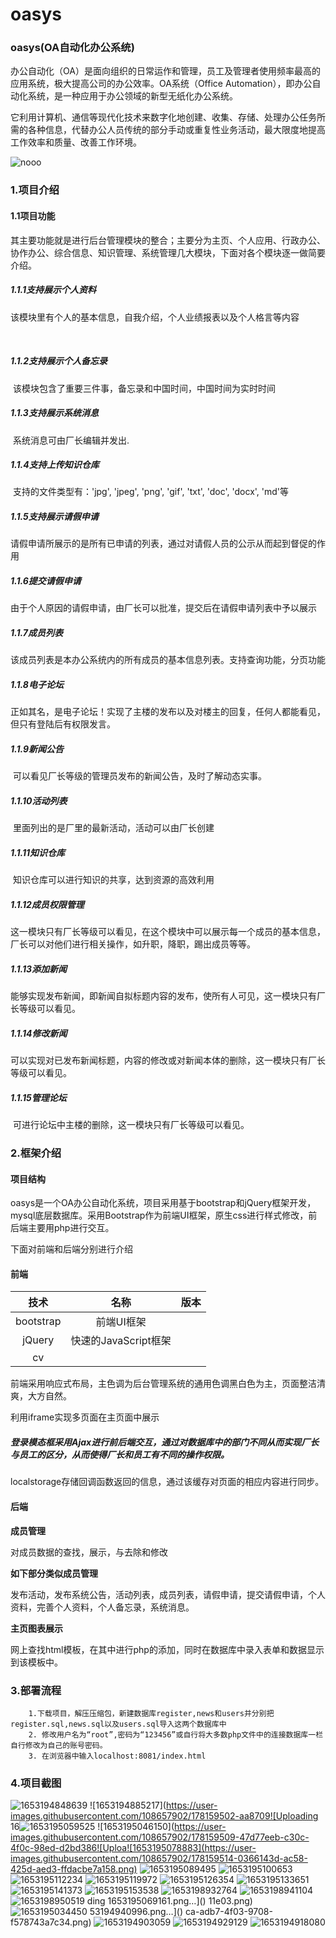 # oasys
### **oasys(OA自动化办公系统)**

​	办公自动化（OA）是面向组织的日常运作和管理，员工及管理者使用频率最高的应用系统，极大提高公司的办公效率。OA系统（Office Automation），即办公自动化系统，是一种应用于办公领域的新型无纸化办公系统。

​	它利用计算机、通信等现代化技术来数字化地创建、收集、存储、处理办公任务所需的各种信息，代替办公人员传统的部分手动或重复性业务活动，最大限度地提高工作效率和质量、改善工作环境。

![nooo](https://user-images.githubusercontent.com/108657902/178159468-8853ac72-5ab1-454c-b551-7eca3d4e84f1.jpg)

### 1.项目介绍

#### 	1.1项目功能

​		其主要功能就是进行后台管理模块的整合；主要分为主页、个人应用、行政办公、协作办公、综合信息、知识管理、系统管理几大模块，下面对各个模块逐一做简要介绍。

##### 		1.1.1支持展示个人资料

​			该模块里有个人的基本信息，自我介绍，个人业绩报表以及个人格言等内容

​             

##### 		1.1.2支持展示个人备忘录

​			该模块包含了重要三件事，备忘录和中国时间，中国时间为实时时间

##### 		1.1.3支持展示系统消息

​			系统消息可由厂长编辑并发出.

##### 		1.1.4支持上传知识仓库

​			支持的文件类型有：'jpg', 'jpeg', 'png', 'gif', 'txt', 'doc', 'docx', 'md'等

##### 		1.1.5支持展示请假申请

​			请假申请所展示的是所有已申请的列表，通过对请假人员的公示从而起到督促的作用

##### 		1.1.6提交请假申请

​			由于个人原因的请假申请，由厂长可以批准，提交后在请假申请列表中予以展示

##### 		1.1.7成员列表

​			该成员列表是本办公系统内的所有成员的基本信息列表。支持查询功能，分页功能

##### 		1.1.8电子论坛

​           正如其名，是电子论坛！实现了主楼的发布以及对楼主的回复，任何人都能看见，但只有登陆后有权限发言。

##### 		1.1.9新闻公告

​            可以看见厂长等级的管理员发布的新闻公告，及时了解动态实事。

##### 		1.1.10活动列表

​			里面列出的是厂里的最新活动，活动可以由厂长创建

##### 		1.1.11知识仓库

​	知识仓库可以进行知识的共享，达到资源的高效利用

##### 		1.1.12成员权限管理

​			这一模块只有厂长等级可以看见，在这个模块中可以展示每一个成员的基本信息，厂长可以对他们进行相关操作，如升职，降职，踢出成员等等。

##### 		1.1.13添加新闻

​			能够实现发布新闻，即新闻自拟标题内容的发布，使所有人可见，这一模块只有厂长等级可以看见。

##### 		1.1.14修改新闻

​			可以实现对已发布新闻标题，内容的修改或对新闻本体的删除，这一模块只有厂长等级可以看见。

##### 		1.1.15管理论坛

​			可进行论坛中主楼的删除，这一模块只有厂长等级可以看见。

### 2.框架介绍

#### 项目结构

oasys是一个OA办公自动化系统，项目采用基于bootstrap和jQuery框架开发，mysql底层数据库。采用Bootstrap作为前端UI框架，原生css进行样式修改，前后端主要用php进行交互。

下面对前端和后端分别进行介绍

#### 前端

|   技术    |         名称         | 版本 |
| :-------: | :------------------: | :--: |
| bootstrap |      前端UI框架      |      |
|  jQuery   | 快速的JavaScript框架 |      |
|    cv     |                      |      |

前端采用响应式布局，主色调为后台管理系统的通用色调黑白色为主，页面整洁清爽，大方自然。

利用iframe实现多页面在主页面中展示

##### 登录模态框采用Ajax进行前后端交互，通过对数据库中的部门不同从而实现厂长与员工的区分，从而使得厂长和员工有不同的操作权限。

localstorage存储回调函数返回的信息，通过该缓存对页面的相应内容进行同步。



#### 后端

**成员管理**

对成员数据的查找，展示，与去除和修改

**如下部分类似成员管理**

发布活动，发布系统公告，活动列表，成员列表，请假申请，提交请假申请，个人资料，完善个人资料，个人备忘录，系统消息。

**主页图表展示**

网上查找html模板，在其中进行php的添加，同时在数据库中录入表单和数据显示到该模板中。

### 3.部署流程

```
	1.下载项目，解压压缩包，新建数据库register,news和users并分别把register.sql,news.sql以及users.sql导入这两个数据库中
	2. 修改用户名为“root”,密码为“123456”或自行将大多数php文件中的连接数据库一栏自行修改为自己的账号密码。
	3. 在浏览器中输入localhost:8081/index.html
```
### 4.项目截图
![1653194848639](https://user-images.githubusercontent.com/108657902/178159500-c7ad5d67-3813-4d9e-9623-9ce898d1e4ce.png)
![1653194885217](https://user-images.githubusercontent.com/108657902/178159502-aa8709![Uploading 16![1653195059525](https://user-images.githubusercontent.com/108657902/178159510-57d39f00-b6f9-495b-a6a2-c2a3f44bdbd2.png)
![1653195046150](https://user-images.githubusercontent.com/108657902/178159509-47d77eeb-c30c-4f0c-98ed-d2bd386![Uploa![1653195078883](https://user-images.githubusercontent.com/108657902/178159514-0366143d-ac58-425d-aed3-ffdacbe7a158.png)
![1653195089495](https://user-images.githubusercontent.com/108657902/178159515-769d3c16-b588-49c6-b9f4-9bd2d3d7cf5c.png)
![1653195100653](https://user-images.githubusercontent.com/108657902/178159516-7a08ddbb-98af-41ca-b6e9-84252845d034.png)
![1653195112234](https://user-images.githubusercontent.com/108657902/178159518-cea7ca63-93e3-4213-8a46-219b49088525.png)
![1653195119972](https://user-images.githubusercontent.com/108657902/178159520-3674b753-a5a5-443a-94de-d6849ecee757.png)
![1653195126354](https://user-images.githubusercontent.com/108657902/178159521-3d741368-c8d7-4bfb-b286-0d7fbc04ec43.png)
![1653195133651](https://user-images.githubusercontent.com/108657902/178159522-e97ad041-70fd-457b-b0e2-5533c8de2e9e.png)
![1653195141373](https://user-images.githubusercontent.com/108657902/178159524-ce849f3f-ce54-44b4-b8e0-a90175320d4e.png)
![1653195153538](https://user-images.githubusercontent.com/108657902/178159525-cb7bdce3-2cf3-45b9-92ca-9811b060bd93.png)
![1653198932764](https://user-images.githubusercontent.com/108657902/178159527-ecf798b1-0f5f-43ea-a793-1001afab1445.png)
![1653198941104](https://user-images.githubusercontent.com/108657902/178159528-6dedf1a9-91d9-47ca-a3b2-90d27f11f32d.png)
![1653198950519](https://user-images.githubusercontent.com/108657902/178159530-20da70a7-0f16-4769-a5de-80269f2c8976.png)
ding 1653195069161.png…]()
11e03.png)
![1653195034450](https://user-images.githubusercontent.com/108657902/178159508-322800ad-14ba-414c-8a60-e0be64e3dd7a.png)
53194940996.png…]()
ca-adb7-4f03-9708-f578743a7c34.png)
![1653194903059](https://user-images.githubusercontent.com/108657902/178159503-d2e8c8eb-5ab3-481f-a061-def30ccf880e.png)
![1653194929129](https://user-images.githubusercontent.com/108657902/178159505-21d7c7cb-f0db-45df-b43f-85cf2c0dc029.png)
![1653194918080](https://user-images.githubusercontent.com/108657902/178159504-4c44be1b-6b24-4748-9505-016579d661c0.png)
